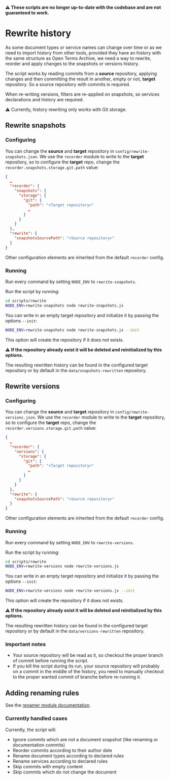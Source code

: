 __:warning: These scripts are no longer up-to-date with the codebase and are not guaranteed to work.__

# Rewrite history

As some document types or service names can change over time or as we need to import history from other tools, provided they have an history with the same structure as Open Terms Archive, we need a way to rewrite, reorder and apply changes to the snapshots or versions history.

The script works by reading commits from a **source** repository, applying changes and then committing the result in another, empty or not, **target** repository. So a source repository with commits is required.

When re-writing versions, filters are re-applied on snapshots, so services declarations and history are required.

:warning: Currently, history rewriting only works with Git storage.

## Rewrite snapshots

### Configuring

You can change the **source** and **target** repository in `config/rewrite-snapshots.json`. We use the `recorder` module to write to the **target** repository, so to configure the **target** repo, change the `recorder.snapshots.storage.git.path` value:

```json
{
  …
  "recorder": {
    "snapshots": {
      "storage": {
        "git": {
          "path": "<Target repository>"
          …
        }
      }
    }
  },
  "rewrite": {
    "snapshotsSourcePath": "<Source repository>"
  }
}
```

Other configuration elements are inherited from the default `recorder` config.

### Running

Run every command by setting `NODE_ENV` to `rewrite-snapshots`.

Run the script by running:

```sh
cd scripts/rewrite
NODE_ENV=rewrite-snapshots node rewrite-snapshots.js
```

You can write in an empty target repository and initialize it by passing the options `--init`:

```sh
NODE_ENV=rewrite-snapshots node rewrite-snapshots.js --init
```

This option will create the repository if it does not exists.

:warning: **If the repository already exist it will be deleted and reinitialized by this options.**

The resulting rewritten history can be found in the configured target repository or by default in the `data/snapshots-rewritten` repository.

## Rewrite versions

### Configuring

You can change the **source** and **target** repository in `config/rewrite-versions.json`. We use the `recorder` module to write to the **target** repository, so to configure the **target** repo, change the `recorder.versions.storage.git.path` value:

```json
{
  …
  "recorder": {
    "versions": {
      "storage": {
        "git": {
          "path": "<Target repository>"
          …
        }
      }
    }
  },
  "rewrite": {
    "snapshotsSourcePath": "<Source repository>"
  }
}
```

Other configuration elements are inherited from the default `recorder` config.

### Running

Run every command by setting `NODE_ENV` to `rewrite-versions`.

Run the script by running:

```sh
cd scripts/rewrite
NODE_ENV=rewrite-versions node rewrite-versions.js
```

You can write in an empty target repository and initialize it by passing the options `--init`:

```sh
NODE_ENV=rewrite-versions node rewrite-versions.js --init
```

This option will create the repository if it does not exists.

:warning: **If the repository already exist it will be deleted and reinitialized by this options.**

The resulting rewritten history can be found in the configured target repository or by default in the `data/versions-rewritten` repository.

### Important notes

- Your source repository will be read as it, so checkout the proper branch of commit before running the script.
- If you kill the script during its run, your source repository will probably on a commit in the middle of the history, you need to manually checkout to the proper wanted commit of branche before re-running it.

## Adding renaming rules

See the [renamer module documentation](../renamer/README.md).

### Currently handled cases

Currently, the script will:

- Ignore commits which are not a document snapshot (like renaming or documentation commits)
- Reorder commits according to their author date
- Rename document types according to declared rules
- Rename services according to declared rules
- Skip commits with empty content
- Skip commits which do not change the document
